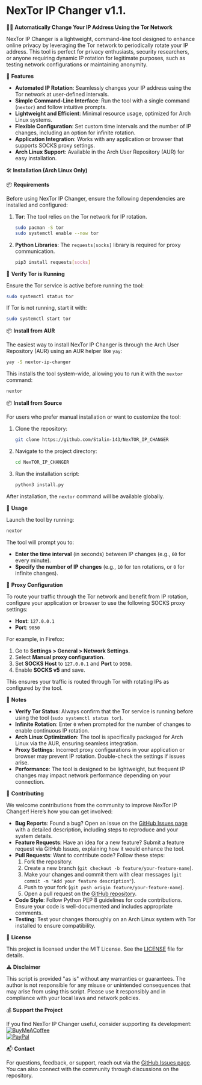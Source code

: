 # NexTor IP Changer v1.1.

🕵️‍♂️ **Automatically Change Your IP Address Using the Tor Network**

NexTor IP Changer is a lightweight, command-line tool designed to enhance online privacy by leveraging the Tor network to periodically rotate your IP address. This tool is perfect for privacy enthusiasts, security researchers, or anyone requiring dynamic IP rotation for legitimate purposes, such as testing network configurations or maintaining anonymity.

🚀 **Features**

- **Automated IP Rotation**: Seamlessly changes your IP address using the Tor network at user-defined intervals.
- **Simple Command-Line Interface**: Run the tool with a single command (`nextor`) and follow intuitive prompts.
- **Lightweight and Efficient**: Minimal resource usage, optimized for Arch Linux systems.
- **Flexible Configuration**: Set custom time intervals and the number of IP changes, including an option for infinite rotation.
- **Application Integration**: Works with any application or browser that supports SOCKS proxy settings.
- **Arch Linux Support**: Available in the Arch User Repository (AUR) for easy installation.

🛠️ **Installation (Arch Linux Only)**

📦 **Requirements**

Before using NexTor IP Changer, ensure the following dependencies are installed and configured:

1. **Tor**: The tool relies on the Tor network for IP rotation.
   ```bash
   sudo pacman -S tor
   sudo systemctl enable --now tor
   ```

2. **Python Libraries**: The `requests[socks]` library is required for proxy communication.
   ```bash
   pip3 install requests[socks]
   ```

🔧 **Verify Tor is Running**

Ensure the Tor service is active before running the tool:
```bash
sudo systemctl status tor
```
If Tor is not running, start it with:
```bash
sudo systemctl start tor
```

📦 **Install from AUR**

The easiest way to install NexTor IP Changer is through the Arch User Repository (AUR) using an AUR helper like `yay`:
```bash
yay -S nextor-ip-changer
```

This installs the tool system-wide, allowing you to run it with the `nextor` command:
```bash
nextor
```

📦 **Install from Source**

For users who prefer manual installation or want to customize the tool:

1. Clone the repository:
   ```bash
   git clone https://github.com/Stalin-143/NexTOR_IP_CHANGER
   ```

2. Navigate to the project directory:
   ```bash
   cd NexTOR_IP_CHANGER
   ```

3. Run the installation script:
   ```bash
   python3 install.py
   ```

After installation, the `nextor` command will be available globally.

🧪 **Usage**

Launch the tool by running:
```bash
nextor
```

The tool will prompt you to:
- **Enter the time interval** (in seconds) between IP changes (e.g., `60` for every minute).
- **Specify the number of IP changes** (e.g., `10` for ten rotations, or `0` for infinite changes).

🔌 **Proxy Configuration**

To route your traffic through the Tor network and benefit from IP rotation, configure your application or browser to use the following SOCKS proxy settings:
- **Host**: `127.0.0.1`
- **Port**: `9050`

For example, in Firefox:
1. Go to **Settings > General > Network Settings**.
2. Select **Manual proxy configuration**.
3. Set **SOCKS Host** to `127.0.0.1` and **Port** to `9050`.
4. Enable **SOCKS v5** and save.

This ensures your traffic is routed through Tor with rotating IPs as configured by the tool.

🔔 **Notes**

- **Verify Tor Status**: Always confirm that the Tor service is running before using the tool (`sudo systemctl status tor`).
- **Infinite Rotation**: Enter `0` when prompted for the number of changes to enable continuous IP rotation.
- **Arch Linux Optimization**: The tool is specifically packaged for Arch Linux via the AUR, ensuring seamless integration.
- **Proxy Settings**: Incorrect proxy configurations in your application or browser may prevent IP rotation. Double-check the settings if issues arise.
- **Performance**: The tool is designed to be lightweight, but frequent IP changes may impact network performance depending on your connection.

🌟 **Contributing**

We welcome contributions from the community to improve NexTor IP Changer! Here’s how you can get involved:

- **Bug Reports**: Found a bug? Open an issue on the [GitHub Issues page](https://github.com/Stalin-143/NexTOR_IP_CHANGER/issues) with a detailed description, including steps to reproduce and your system details.
- **Feature Requests**: Have an idea for a new feature? Submit a feature request via GitHub Issues, explaining how it would enhance the tool.
- **Pull Requests**: Want to contribute code? Follow these steps:
  1. Fork the repository.
  2. Create a new branch (`git checkout -b feature/your-feature-name`).
  3. Make your changes and commit them with clear messages (`git commit -m "Add your feature description"`).
  4. Push to your fork (`git push origin feature/your-feature-name`).
  5. Open a pull request on the [GitHub repository](https://github.com/Stalin-143/NexTOR_IP_CHANGER).
- **Code Style**: Follow Python PEP 8 guidelines for code contributions. Ensure your code is well-documented and includes appropriate comments.
- **Testing**: Test your changes thoroughly on an Arch Linux system with Tor installed to ensure compatibility.

📄 **License**

This project is licensed under the MIT License. See the [LICENSE](LICENSE) file for details.

⚠️ **Disclaimer**

This script is provided "as is" without any warranties or guarantees. The author is not responsible for any misuse or unintended consequences that may arise from using this script. Please use it responsibly and in compliance with your local laws and network policies.

💰 **Support the Project**

If you find NexTor IP Changer useful, consider supporting its development:  
[![BuyMeACoffee](https://img.shields.io/badge/Buy%20Me%20a%20Coffee-ffdd00?style=for-the-badge&logo=buy-me-a-coffee&logoColor=black)](https://buymeacoffee.com/stalin143)  
[![PayPal](https://img.shields.io/badge/PayPal-00457C?style=for-the-badge&logo=paypal&logoColor=white)](https://paypal.me/stalinS143)

📬 **Contact**

For questions, feedback, or support, reach out via the [GitHub Issues page](https://github.com/Stalin-143/NexTOR_IP_CHANGER/issues). You can also connect with the community through discussions on the repository.



  



